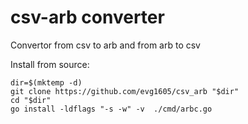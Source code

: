# csv-arb converter
Convertor from csv to arb and from arb to csv

Install from source:
```
dir=$(mktemp -d) 
git clone https://github.com/evg1605/csv_arb "$dir" 
cd "$dir"
go install -ldflags "-s -w" -v  ./cmd/arbc.go
```
